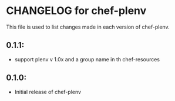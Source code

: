 # CHANGELOG for chef-plenv

This file is used to list changes made in each version of chef-plenv.

## 0.1.1:

* support plenv v 1.0x and a group name in th chef-resources

## 0.1.0:

* Initial release of chef-plenv
